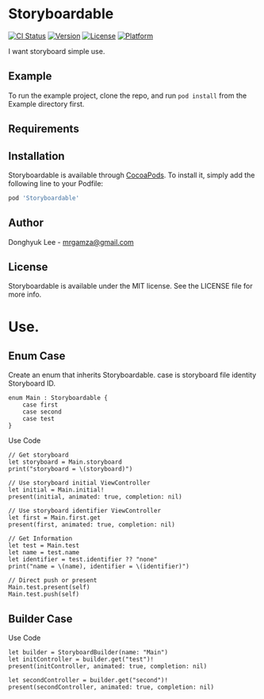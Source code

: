# Storyboardable

[![CI Status](https://img.shields.io/travis/outofcoding/Storyboardable.svg?style=flat)](https://travis-ci.org/outofcoding/Storyboardable)
[![Version](https://img.shields.io/cocoapods/v/Storyboardable.svg?style=flat)](https://cocoapods.org/pods/Storyboardable)
[![License](https://img.shields.io/cocoapods/l/Storyboardable.svg?style=flat)](https://cocoapods.org/pods/Storyboardable)
[![Platform](https://img.shields.io/cocoapods/p/Storyboardable.svg?style=flat)](https://cocoapods.org/pods/Storyboardable)

I want storyboard simple use.

## Example

To run the example project, clone the repo, and run `pod install` from the Example directory first.

## Requirements

## Installation

Storyboardable is available through [CocoaPods](https://cocoapods.org). To install
it, simply add the following line to your Podfile:

```ruby
pod 'Storyboardable'
```

## Author

Donghyuk Lee - mrgamza@gmail.com

## License

Storyboardable is available under the MIT license. See the LICENSE file for more info.

# Use.

## Enum Case
Create an enum that inherits Storyboardable. case is storyboard file identity Storyboard ID.
```
enum Main : Storyboardable {
    case first
    case second
    case test
}
```

Use Code
```
// Get storyboard
let storyboard = Main.storyboard
print("storyboard = \(storyboard)")

// Use storyboard initial ViewController
let initial = Main.initial!
present(initial, animated: true, completion: nil)

// Use storyboard identifier ViewController
let first = Main.first.get
present(first, animated: true, completion: nil)

// Get Information
let test = Main.test
let name = test.name
let identifier = test.identifier ?? "none"
print("name = \(name), identifier = \(identifier)")

// Direct push or present
Main.test.present(self)
Main.test.push(self)
```

## Builder Case

Use Code
```
let builder = StoryboardBuilder(name: "Main")
let initController = builder.get("test")!
present(initController, animated: true, completion: nil)

let secondController = builder.get("second")!
present(secondController, animated: true, completion: nil)
```
